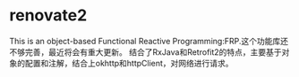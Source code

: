 # renovate2
This is an object-based Functional Reactive Programming:FRP.这个功能库还不够完善，最近将会有重大更新。
结合了RxJava和Retrofit2的特点，主要基于对象的配置和注解，结合上okhttp和httpClient，对网络进行请求。
